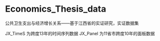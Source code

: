 # Economics_Thesis_data
公共卫生支出与经济增长关系——基于江西省的实证研究，实证数据集

JX_TimeS 为跨度13年的时间序列数据
JX_Panel 为11省市跨度10年的面板数据
